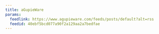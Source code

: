```yaml
---
title: aGupieWare
params:
  feedlink: https://www.agupieware.com/feeds/posts/default?alt=rss
  feedid: 40ebf5bcd077a90f2a129aa2a7bedfae
---
```

